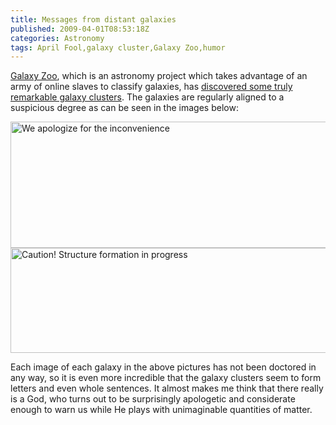 ```yaml
---
title: Messages from distant galaxies
published: 2009-04-01T08:53:18Z
categories: Astronomy
tags: April Fool,galaxy cluster,Galaxy Zoo,humor
---
```


<a href="https://www.galaxyzoo.org/">Galaxy Zoo</a>, which is an astronomy project which takes advantage of an army of online slaves to classify galaxies, has <a href="http://www.universetoday.com/2009/04/01/galaxy-zoo-team-discovers-new-class-of-galaxy-clusters/">discovered some truly remarkable galaxy clusters</a>.  The galaxies are regularly aligned to a suspicious degree as can be seen in the images below:

<img src="http://blog.chungyc.org/wp-content/uploads/2009/04/galaxy-zoo-image-1-512x202.jpg" alt="We apologize for the inconvenience" title="We apologize for the inconvenience" width="512" height="202" class="aligncenter size-large wp-image-2363" />

<img src="http://blog.chungyc.org/wp-content/uploads/2009/04/galaxy-zoo-image-2-512x168.jpg" alt="Caution! Structure formation in progress" title="Caution! Structure formation in progress" width="512" height="168" class="aligncenter size-large wp-image-2364" />

Each image of each galaxy in the above pictures has not been doctored in any way, so it is even more incredible that the galaxy clusters seem to form letters and even whole sentences.  It almost makes me think that there really is a God, who turns out to be surprisingly apologetic and considerate enough to warn us while He plays with unimaginable quantities of matter.


